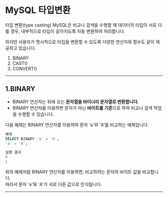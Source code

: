 # MySQL 타입변환

타입 변환(type casting)
MySQL은 비교나 검색을 수행할 때 데이터의 타입이 서로 다를 경우, 내부적으로 타입이 같아지도록 자동 변환하여 처리합니다.

하지만 사용자가 명시적으로 타입을 변환할 수 있도록 다양한 연산자와 함수도 같이 제공하고 있습니다.

1. BINARY
2. CAST()
3. CONVERT()

---

## 1.BINARY

- BINARY 연산자는 뒤에 오는 **문자열을 바이너리 문자열로 변환합니다.** 
- BINARY 연산자를 이용하면 문자가 아닌 **바이트를 기준**으로 하여 비교나 검색 작업을 수행할 수 있습니다.

다음 예제는 BINARY 연산자를 이용하여 문자 'a'와 'A'를 비교하는 예제입니다.

```sql
예제
SELECT BINARY 'a' = 'A',
'a' = 'A';

실행 결과
0
1
```

위의 예제처럼 BINARY 연산자를 이용하면, 비교하려는 문자의 바이트 값을 비교합니다.<br>
따라서 문자 'a'와 'A'가 서로 다른 값으로 인식됩니다.

___
